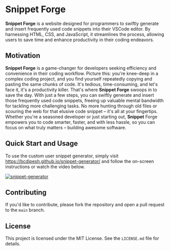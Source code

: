# Snippet Forge

**Snippet Forge** is a website designed for programmers to swiftly generate and insert frequently used code snippets into their VSCode editor. By harnessing HTML, CSS, and JavaScript, it streamlines the process, allowing users to save time and enhance productivity in their coding endeavors.

## Motivation

**Snippet Forge** is a game-changer for developers seeking efficiency and convenience in their coding workflow. Picture this: you're knee-deep in a complex coding project, and you find yourself repeatedly copying and pasting the same chunks of code. It's tedious, time-consuming, and let's face it, it's a productivity killer. That's where **Snippet Forge** swoops in to save the day. With just a few steps, you can swiftly generate and insert those frequently used code snippets, freeing up valuable mental bandwidth for tackling more challenging tasks. No more hunting through old files or scouring the web for that elusive code snippet – it's all at your fingertips. Whether you're a seasoned developer or just starting out, **Snippet** Forge empowers you to code smarter, faster, and with less hassle, so you can focus on what truly matters – building awesome software.

## Quick Start and Usage

To use the custom user snippet generator, simply visit https://bcdipesh.github.io/snippet-generator/ and follow the on-screen instructions or watch the video below.

[![snippet-generator](https://img.youtube.com/vi/NIzieNaUX-g/0.jpg)](https://www.youtube.com/watch?v=NIzieNaUX-g)

## Contributing

If you'd like to contribute, please fork the repository and open a pull request to the `main` branch.

## License

This project is licensed under the MIT License. See the `LICENSE.md` file for details.
